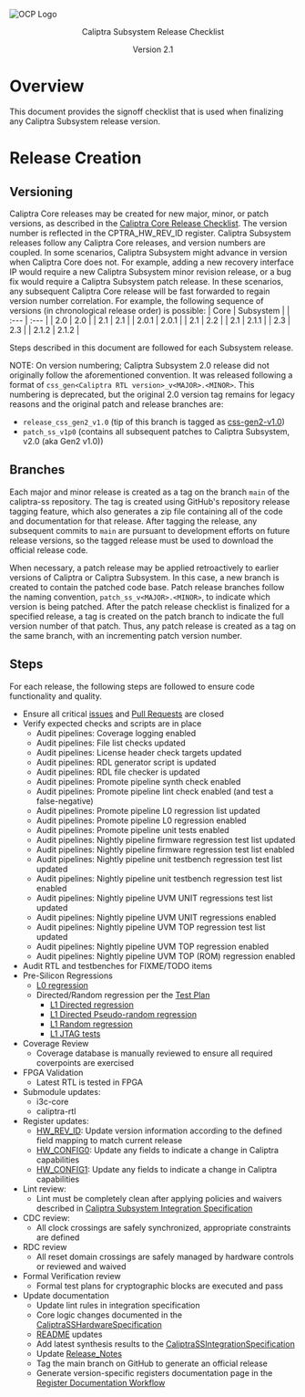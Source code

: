 ![OCP Logo](./images/OCP_logo.png)

<p style="text-align: center;">Caliptra Subsystem Release Checklist</p>

<p style="text-align: center;">Version 2.1</p>

<div style="page-break-after: always"></div>

# Overview

This document provides the signoff checklist that is used when finalizing any Caliptra Subsystem release version.

# Release Creation

## Versioning

Caliptra Core releases may be created for new major, minor, or patch versions, as described in the [Caliptra Core Release Checklist](https://github.com/chipsalliance/caliptra-rtl/blob/main/docs/CaliptraReleaseChecklist.md). The version number is reflected in the CPTRA_HW_REV_ID register. Caliptra Subsystem releases follow any Caliptra Core releases, and version numbers are coupled. In some scenarios, Caliptra Subsystem might advance in version when Caliptra Core does not. For example, adding a new recovery interface IP would require a new Caliptra Subsystem minor revision release, or a bug fix would require a Caliptra Subsystem patch release. In these scenarios, any subsequent Caliptra Core release will be fast forwarded to regain version number correlation.
For example, the following sequence of versions (in chronological release order) is possible:
| Core | Subsystem |
| :--- | :--- |
| 2.0 | 2.0 |
| 2.1 | 2.1 |
| 2.0.1 | 2.0.1 |
| 2.1 | 2.2 |
| 2.1 | 2.1.1 |
| 2.3 | 2.3 |
| 2.1.2 | 2.1.2 |

Steps described in this document are followed for each Subsystem release.

NOTE: On version numbering; Caliptra Subsystem 2.0 release did not originally follow the aforementioned convention. It was released following a format of `css_gen<Caliptra RTL version>_v<MAJOR>.<MINOR>`. This numbering is deprecated, but the original 2.0 version tag remains for legacy reasons and the original patch and release branches are: 
  * `release_css_gen2_v1.0` (tip of this branch is tagged as [css-gen2-v1.0](https://github.com/chipsalliance/caliptra-ss/releases/tag/css-gen2-v1.0))
  * `patch_ss_v1p0` (contains all subsequent patches to Caliptra Subsystem, v2.0 (aka Gen2 v1.0))

## Branches

Each major and minor release is created as a tag on the branch `main` of the caliptra-ss repository. The tag is created using GitHub's repository release tagging feature, which also generates a zip file containing all of the code and documentation for that release. After tagging the release, any subsequent commits to `main` are pursuant to development efforts on future release versions, so the tagged release must be used to download the official release code.

When necessary, a patch release may be applied retroactively to earlier versions of Caliptra or Caliptra Subsystem. In this case, a new branch is created to contain the patched code base. Patch release branches follow the naming convention, `patch_ss_v<MAJOR>.<MINOR>`, to indicate which version is being patched. After the patch release checklist is finalized for a specified release, a tag is created on the patch branch to indicate the full version number of that patch. Thus, any patch release is created as a tag on the same branch, with an incrementing patch version number.

## Steps

For each release, the following steps are followed to ensure code functionality and quality.

- Ensure all critical [issues](https://github.com/chipsalliance/caliptra-ss/issues) and [Pull Requests](https://github.com/chipsalliance/caliptra-ss/pulls) are closed
- Verify expected checks and scripts are in place
  - Audit pipelines: Coverage logging enabled
  - Audit pipelines: File list checks updated
  - Audit pipelines: License header check targets updated
  - Audit pipelines: RDL generator script is updated
  - Audit pipelines: RDL file checker is updated
  - Audit pipelines: Promote pipeline synth check enabled
  - Audit pipelines: Promote pipeline lint check enabled (and test a false-negative)
  - Audit pipelines: Promote pipeline L0 regression list updated
  - Audit pipelines: Promote pipeline L0 regression enabled
  - Audit pipelines: Promote pipeline unit tests enabled
  - Audit pipelines: Nightly pipeline firmware regression test list updated
  - Audit pipelines: Nightly pipeline firmware regression test list enabled
  - Audit pipelines: Nightly pipeline unit testbench regression test list updated
  - Audit pipelines: Nightly pipeline unit testbench regression test list enabled
  - Audit pipelines: Nightly pipeline UVM UNIT regressions test list updated
  - Audit pipelines: Nightly pipeline UVM UNIT regressions enabled
  - Audit pipelines: Nightly pipeline UVM TOP regression test list updated
  - Audit pipelines: Nightly pipeline UVM TOP regression enabled
  - Audit pipelines: Nightly pipeline UVM TOP (ROM) regression enabled
- Audit RTL and testbenches for FIXME/TODO items
- Pre-Silicon Regressions
  - [L0 regression](../src/integration/stimulus/L0_Promote_caliptra_ss_top_tb_regression.yml)
  - Directed/Random regression per the [Test Plan](./Caliptra_Gen2_SS_TestPlan.xlsx)
    - [L1 Directed regression](../src/integration/stimulus/L1_Nightly_Directed_Strict_caliptra_ss_top_tb_regression.yml)
    - [L1 Directed Pseudo-random regression](../src/integration/stimulus/L1_Nightly_Directed_caliptra_ss_top_tb_regression.yml)
    - [L1 Random regression](../src/integration/stimulus/L1_Nightly_Random_caliptra_ss_top_tb_regression.yml)
    - [L1 JTAG tests](../src/integration/stimulus/L1_JTAG_caliptra_ss_top_tb_regression.csv)
- Coverage Review
  - Coverage database is manually reviewed to ensure all required coverpoints are exercised
- FPGA Validation
  - Latest RTL is tested in FPGA
- Submodule updates:
  - i3c-core
  - caliptra-rtl
- Register updates:
  - [HW_REV_ID](https://chipsalliance.github.io/caliptra-ss/main/regs/?p=soc.mci_top.mci_reg.HW_REV_ID): Update version information according to the defined field mapping to match current release
  - [HW_CONFIG0](https://chipsalliance.github.io/caliptra-ss/main/regs/?p=soc.mci_top.mci_reg.CPTRA_HW_CONFIG): Update any fields to indicate a change in Caliptra capabilities
  - [HW_CONFIG1](https://chipsalliance.github.io/caliptra-ss/main/regs/?p=soc.mci_top.mci_reg.CPTRA_HW_CONFIG): Update any fields to indicate a change in Caliptra capabilities
- Lint review:
  - Lint must be completely clean after applying policies and waivers described in [Caliptra Subsystem Integration Specification](./CaliptraSSIntegrationSpecification.md#Recommended-LINT-rules)
- CDC review:
  - All clock crossings are safely synchronized, appropriate constraints are defined
- RDC review
  - All reset domain crossings are safely managed by hardware controls or reviewed and waived
- Formal Verification review
  - Formal test plans for cryptographic blocks are executed and pass
- Update documentation
  - Update lint rules in integration specification
  - Core logic changes documented in the [CaliptraSSHardwareSpecification](./CaliptraSSHardwareSpecification.md)
  - [README](../README.md) updates
  - Add latest synthesis results to the [CaliptraSSIntegrationSpecification](./CaliptraSSIntegrationSpecification.md##synthesis)
  - Update [Release_Notes](../Release_Notes.md)
  - Tag the main branch on GitHub to generate an official release
  - Generate version-specific registers documentation page in the [Register Documentation Workflow](./.github/workflows/doc-gen.yml)
